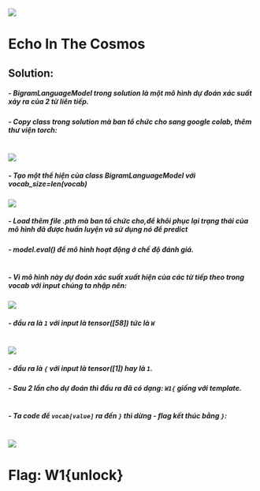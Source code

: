 # ![](https://cnsc.uit.edu.vn/files/a5f4b16e6021acf91fc92de2f292a7a1/Challend.png)

# Echo In The Cosmos

## Solution:

##### - BigramLanguageModel trong solution là một mô hình dự đoán xác suất xảy ra của 2 từ liên tiếp.
##### - Copy class trong solution mà ban tổ chức cho sang google colab, thêm thư viện torch:
# ![](https://scontent.fsgn5-3.fna.fbcdn.net/v/t1.15752-9/387547792_2237515829776937_3551684022297025281_n.png?_nc_cat=104&ccb=1-7&_nc_sid=8cd0a2&_nc_ohc=C83tJstUKvIAX9pSYFs&_nc_ht=scontent.fsgn5-3.fna&oh=03_AdTCgTqGfk-027AqeMVqt2wkmHjj9VSQTAkeeTplIyVsaw&oe=65530C2C)

##### - Tạo một thể hiện của class BigramLanguageModel với vocab_size=len(vocab)
![](https://scontent.fsgn5-3.fna.fbcdn.net/v/t1.15752-9/387417616_356680450126597_8928285468470905376_n.png?_nc_cat=104&ccb=1-7&_nc_sid=8cd0a2&_nc_ohc=R-AeWS3DTywAX9zWtx5&_nc_ht=scontent.fsgn5-3.fna&oh=03_AdS7lypxkV47CXWcJ7Niitl2GqFZibHzhknesQ-S_ik9jQ&oe=65531542)
##### - Load thêm file .pth mà ban tổ chức cho,để khôi phục lại trạng thái của mô hình đã được huấn luyện và sử dụng nó để predict
##### - model.eval() để mô hình hoạt động ở chế độ đánh giá.
#
##### - Vì mô hình này dự đoán xác suất xuất hiện của các từ tiếp theo trong vocab với input chúng ta nhập nên:
![](https://scontent.fsgn5-12.fna.fbcdn.net/v/t1.15752-9/393067250_853804742733398_3172555220561077817_n.png?_nc_cat=103&ccb=1-7&_nc_sid=8cd0a2&_nc_ohc=btnfX5n4edQAX_8i1nm&_nc_ht=scontent.fsgn5-12.fna&oh=03_AdSrruW-Tc8QPazeAJiwdrj5jXOLvog5YgsKnFC4W5j97A&oe=65531E2C)
##### -  đầu ra là `1` với input là tensor([58]) tức là `W`
#
![](https://scontent.fsgn5-14.fna.fbcdn.net/v/t1.15752-9/393098638_351272624139530_1628815477415014808_n.png?_nc_cat=101&ccb=1-7&_nc_sid=8cd0a2&_nc_ohc=dlgbReXwjcAAX-zrwzq&_nc_ht=scontent.fsgn5-14.fna&oh=03_AdQtt3hqHMHBwjvVpwjMOU7qi3LlYm3r3tKg1yKYnS7kRw&oe=6553279B)
##### - đầu ra là `{` với input là tensor([1]) hay là `1`.
##### - Sau 2 lần cho dự đoán thì đầu ra đã có dạng: `W1{` giống với template.
#
##### - Ta code để `vocab[value]` ra đến `}` thì dừng - flag kết thúc bằng `}`:
# ![](https://scontent.fsgn5-12.fna.fbcdn.net/v/t1.15752-9/393084852_995036198488145_6487425733745609350_n.png?_nc_cat=103&ccb=1-7&_nc_sid=8cd0a2&_nc_ohc=hxPN5H7p3zYAX9Av5Lo&_nc_ht=scontent.fsgn5-12.fna&oh=03_AdSO2CSe4--0dvtiEN0wTvqwBxJJiu9HdfZ3UPdpjl0x6g&oe=655309CD)

# Flag: W1{unlock}